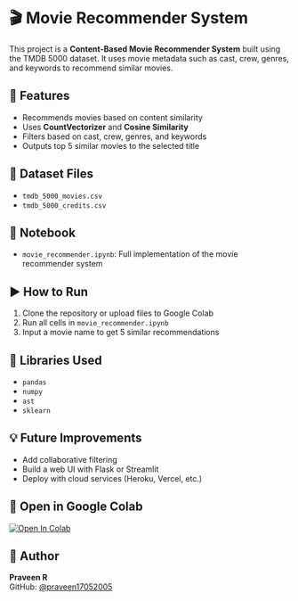 # 🎬 Movie Recommender System

This project is a **Content-Based Movie Recommender System** built using the TMDB 5000 dataset. It uses movie metadata such as cast, crew, genres, and keywords to recommend similar movies.

## 🔧 Features
- Recommends movies based on content similarity
- Uses **CountVectorizer** and **Cosine Similarity**
- Filters based on cast, crew, genres, and keywords
- Outputs top 5 similar movies to the selected title

## 📁 Dataset Files
- `tmdb_5000_movies.csv`
- `tmdb_5000_credits.csv`

## 📓 Notebook
- `movie_recommender.ipynb`: Full implementation of the movie recommender system

## ▶️ How to Run
1. Clone the repository or upload files to Google Colab
2. Run all cells in `movie_recommender.ipynb`
3. Input a movie name to get 5 similar recommendations

## 🧠 Libraries Used
- `pandas`
- `numpy`
- `ast`
- `sklearn`

## 💡 Future Improvements
- Add collaborative filtering
- Build a web UI with Flask or Streamlit
- Deploy with cloud services (Heroku, Vercel, etc.)

## 🔗 Open in Google Colab
[![Open In Colab](https://colab.research.google.com/assets/colab-badge.svg)](https://colab.research.google.com/drive/1bB3cb3PtmGDOHqUXtY7hXv1URi1HEZtr#scrollTo=8ty9H83G8QQu)

## 👤 Author
**Praveen R**  
GitHub: [@praveen17052005](https://github.com/praveen17052005)
